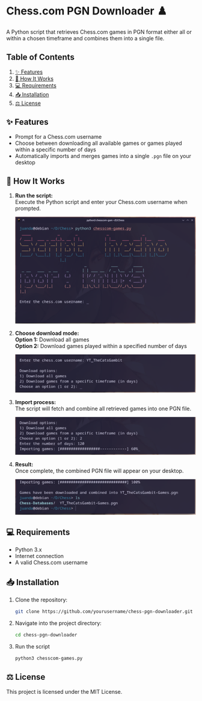 # Chess.com PGN Downloader ♟️

A Python script that retrieves Chess.com games in PGN format either all or within a chosen timeframe and combines them into a single file.


## Table of Contents

1. [✨ Features](https://github.com/knox-ber/Chess.com-PGN-Downloader?tab=readme-ov-file#-features)
2. [🔧 How It Works](https://github.com/knox-ber/Chess.com-PGN-Downloader?tab=readme-ov-file#-how-it-works)
3. [💻 Requirements](https://github.com/knox-ber/Chess.com-PGN-Downloader?tab=readme-ov-file#-requirements)
4. [📥 Installation](https://github.com/knox-ber/Chess.com-PGN-Downloader?tab=readme-ov-file#-installation)
5. [⚖️ License](https://github.com/knox-ber/Chess.com-PGN-Downloader?tab=readme-ov-file#%EF%B8%8F-license)


## ✨ Features

- Prompt for a Chess.com username
- Choose between downloading all available games or games played within a specific number of days
- Automatically imports and merges games into a single `.pgn` file on your desktop

## 🔧 How It Works

1. **Run the script:**  
   Execute the Python script and enter your Chess.com username when prompted.
   
   ![](https://github.com/knox-ber/Chess.com-PGN-Downloader/blob/main/Pictures/Screenshot_20241215_212001.png)

3. **Choose download mode:**  
   **Option 1:** Download all games  
   **Option 2:** Download games played within a specified number of days
   
   ![](https://github.com/knox-ber/Chess.com-PGN-Downloader/blob/main/Pictures/Screenshot_20241215_212100.png)
  
5. **Import process:**  
   The script will fetch and combine all retrieved games into one PGN file.
   
   ![](https://github.com/knox-ber/Chess.com-PGN-Downloader/blob/main/Pictures/Screenshot_20241215_212213.png)

7. **Result:**  
   Once complete, the combined PGN file will appear on your desktop.
   
   ![](https://github.com/knox-ber/Chess.com-PGN-Downloader/blob/main/Pictures/Screenshot_20241215_212354.png)

## 💻 Requirements

- Python 3.x
- Internet connection
- A valid Chess.com username

## 📥 Installation

1. Clone the repository:
   ```bash
   git clone https://github.com/yourusername/chess-pgn-downloader.git
2. Navigate into the project directory:
   ```bash
   cd chess-pgn-downloader
3. Run the script
   ```bash
   python3 chesscom-games.py

## ⚖️ License
This project is licensed under the MIT License.
